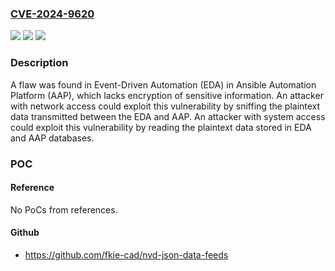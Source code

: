 ### [CVE-2024-9620](https://cve.mitre.org/cgi-bin/cvename.cgi?name=CVE-2024-9620)
![](https://img.shields.io/static/v1?label=Product&message=Red%20Hat%20Ansible%20Automation%20Platform%202&color=blue)
![](https://img.shields.io/static/v1?label=Version&message=n%2Fa&color=blue)
![](https://img.shields.io/static/v1?label=Vulnerability&message=Cleartext%20Transmission%20of%20Sensitive%20Information&color=brighgreen)

### Description

A flaw was found in Event-Driven Automation (EDA) in Ansible Automation Platform (AAP), which lacks encryption of sensitive information. An attacker with network access could exploit this vulnerability by sniffing the plaintext data transmitted between the EDA and AAP. An attacker with system access could exploit this vulnerability by reading the plaintext data stored in EDA and AAP databases.

### POC

#### Reference
No PoCs from references.

#### Github
- https://github.com/fkie-cad/nvd-json-data-feeds

